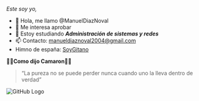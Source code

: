 *Este soy yo,*
* 👋 Hola, me llamo @ManuelDiazNoval
* 👀 Me interesa aprobar
* 🌱 Estoy estudiando **_Administración de sistemas y redes_**
* 📫 Contacto: manueldiaznoval2004@gmail.com
* Himno de españa: [SoyGitano](https://www.youtube.com/watch?v=1LO0ac6ynGs)

**💃🏽Como dijo Camaron💃🏽**
>“La pureza no se puede perder nunca cuando uno la lleva dentro de verdad”

![GitHub Logo](https://images.ecestaticos.com/-Hj9CS1AGor0bodcmmxC5kyMjVo=/0x0:1124x740/1200x900/filters:fill(white):format(jpg)/f.elconfidencial.com%2Foriginal%2Fc81%2Fad7%2Fd09%2Fc81ad7d090d5c44ff7125faf6913410c.jpg)

<!---
ManuelDiazNoval/ManuelDiazNoval is a ✨ special ✨ repository because its `README.md` (this file) appears on your GitHub profile.
You can click the Preview link to take a look at your changes.
--->
